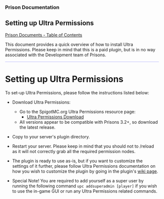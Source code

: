 ### Prison Documentation 
## Setting up Ultra Permissions

[Prison Documents - Table of Contents](prison_docs_000_toc.md)

This document provides a quick overview of how to install Ultra Permissions. Please keep in mind that this is a paid plugin, but is in no way associated with the Development team of Prisons.

<hr style="height:1px; border:none; color:#aaf; background-color:#aaf;">

# Setting up Ultra Permissions

To set-up Ultra Permissions, please follow the instructions listed below:

* Download Ultra Permissions:
    - Go to the SpigotMC.org Ultra Permissions resource page:
        - [Ultra Permissions Download](https://www.spigotmc.org/resources/ultra-permissions.42678/)
    - All versions appear to be compatible with Prisons 3.2+, so download the latest release.

* Copy to your server's plugin directory.

* Restart your server. Please keep in mind that you should not to /reload as it will not correctly grab all the required permission nodes.

* The plugin is ready to use as-is, but if you want to customize the settings of it further, please follow Ultra Permissions documentation on how you wish to customize the plugin by going in the plugin's [wiki page](https://ultrapermissions.com/wiki/).

* Special Note! You are required to add yourself as a super user by running the following command `upc addsuperadmin [player]` if you wish to use the in-game GUI or run any Ultra Permissions related commands.
